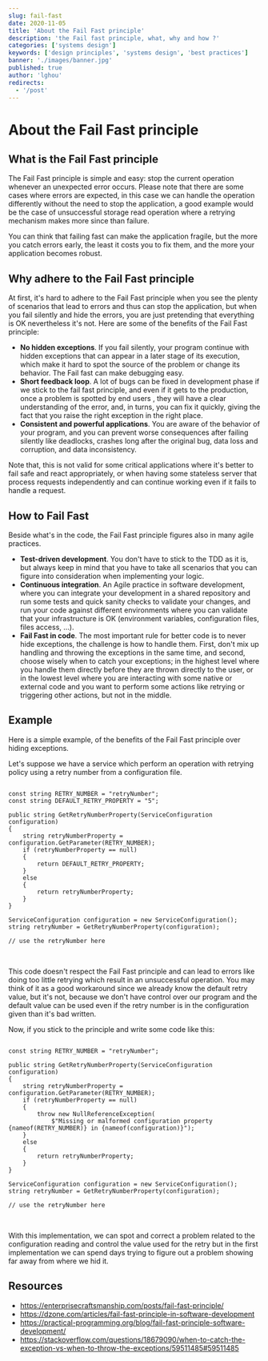```yaml
---
slug: fail-fast
date: 2020-11-05
title: 'About the Fail Fast principle'
description: 'the Fail fast principle, what, why and how ?'
categories: ['systems design']
keywords: ['design principles', 'systems design', 'best practices']
banner: './images/banner.jpg'
published: true
author: 'lghou'
redirects:
  - '/post'
---
```


# About the Fail Fast principle

## What is the Fail Fast principle

The Fail Fast principle is simple and easy: stop the current operation whenever an unexpected error occurs. Please note that there are some cases where errors are expected, in this case we can handle the operation differently without the need to stop the application, a good example would be the case of unsuccessful storage read operation where a retrying mechanism makes more since than failure.

You can think that failing fast can make the application fragile, but the more you catch errors early, the least it costs you to fix them, and the more your application becomes robust.

## Why adhere to the Fail Fast principle

At first, it's hard to adhere to the Fail Fast principle when you see the plenty of scenarios that lead to errors and thus can stop the application, but when you fail silently and hide the errors, you are just pretending that everything is OK nevertheless it's not.
Here are some of the benefits of the Fail Fast principle:

- **No hidden exceptions**. If you fail silently, your program continue with hidden exceptions that can appear in a later stage of its execution, which make it hard to spot the source of the problem or change its behavior. The Fail fast can make debugging easy.
- **Short feedback loop**. A lot of bugs can be fixed in development phase if we stick to the fail fast principle, and even if it gets to the production, once a problem is spotted by end users , they will have a clear understanding of the error, and, in turns, you can fix it quickly, giving the fact that you raise the right exception in the right place.
- **Consistent and powerful applications**. You are aware of the behavior of your program, and you can prevent worse consequences after failing silently like deadlocks, crashes long after the original bug, data loss and corruption, and data inconsistency.

Note that, this is not valid for some critical applications where it's better to fail safe and react appropriately, or when having some stateless server that process requests independently and can continue working even if it fails to handle a request.

## How to Fail Fast

Beside what's in the code, the Fail Fast principle figures also in many agile practices.

- **Test-driven development**. You don't have to stick to the TDD as it is, but always keep in mind that you have to take all scenarios that you can figure into consideration when implementing your logic.
- **Continuous integration**. An Agile practice in software development, where you can integrate your development in a shared repository and run some tests and quick sanity checks to validate your changes, and run your code against different environments where you can validate that your infrastructure is OK (environment variables, configuration files, files access, …).
- **Fail Fast in code**. The most important rule for better code is to never hide exceptions, the challenge is how to handle them. First, don't mix up handling and throwing the exceptions in the same time, and second, choose wisely when to catch your exceptions; in the highest level where you handle them directly before they are thrown directly to the user, or in the lowest level where you are interacting with some native or external code and you want to perform some actions like retrying or triggering other actions, but not in the middle.

## Example

Here is a simple example, of the benefits of the Fail Fast principle over hiding exceptions.

Let's suppose we have a service which perform an operation with retrying policy using a retry number from a configuration file.

```tsx

const string RETRY_NUMBER = "retryNumber";
const string DEFAULT_RETRY_PROPERTY = "5";

public string GetRetryNumberProperty(ServiceConfiguration configuration)
{
    string retryNumberProperty = configuration.GetParameter(RETRY_NUMBER);
    if (retryNumberProperty == null)
    {
        return DEFAULT_RETRY_PROPERTY;
    }
    else
    {
        return retryNumberProperty;
    }
}

ServiceConfiguration configuration = new ServiceConfiguration();
string retryNumber = GetRetryNumberProperty(configuration);

// use the retryNumber here

```

<br/>

This code doesn't respect the Fail Fast principle and can lead to errors like doing too little retrying which result in an unsuccessful operation.
You may think of it as a good workaround since we already know the default retry value, but it's not, because we don't have control over our program and the default value can be used even if the retry number is in the configuration given than it's bad written.

Now, if you stick to the principle and write some code like this:

```tsx

const string RETRY_NUMBER = "retryNumber";

public string GetRetryNumberProperty(ServiceConfiguration configuration)
{
    string retryNumberProperty = configuration.GetParameter(RETRY_NUMBER);
    if (retryNumberProperty == null)
    {
        throw new NullReferenceException(
            $"Missing or malformed configuration property {nameof(RETRY_NUMBER)} in {nameof(configuration)}");
    }
    else
    {
        return retryNumberProperty;
    }
}

ServiceConfiguration configuration = new ServiceConfiguration();
string retryNumber = GetRetryNumberProperty(configuration);

// use the retryNumber here

```

<br/>

With this implementation, we can spot and correct a problem related to the configuration reading and control the value used for the retry but in the first implementation we can spend days trying to figure out a problem showing far away from where we hid it.

## Resources

- https://enterprisecraftsmanship.com/posts/fail-fast-principle/
- https://dzone.com/articles/fail-fast-principle-in-software-development
- https://practical-programming.org/blog/fail-fast-principle-software-development/
- https://stackoverflow.com/questions/18679090/when-to-catch-the-exception-vs-when-to-throw-the-exceptions/59511485#59511485
